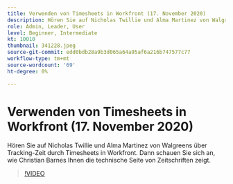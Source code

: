 ```yaml
---
title: Verwenden von Timesheets in Workfront (17. November 2020)
description: Hören Sie auf Nicholas Twillie und Alma Martinez von Walgreens über Tracking-Zeit durch Timesheets in Workfront. Sehen Sie sich dann an, wie Christian Barnes Ihnen zeigt.. (Beschreibungen sollten zwischen 60 und 160 Zeichen lang sein)
role: Admin, Leader, User
level: Beginner, Intermediate
kt: 10010
thumbnail: 341228.jpeg
source-git-commit: edd0bdb28a9b3d065a64a95af6a216b747577c77
workflow-type: tm+mt
source-wordcount: '69'
ht-degree: 0%

---
```


# Verwenden von Timesheets in Workfront (17. November 2020)

Hören Sie auf Nicholas Twillie und Alma Martinez von Walgreens über Tracking-Zeit durch Timesheets in Workfront. Dann schauen Sie sich an, wie Christian Barnes Ihnen die technische Seite von Zeitschriften zeigt.

>[!VIDEO](https://video.tv.adobe.com/v/341228/?quality=12&learn=on)
